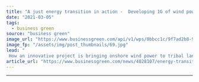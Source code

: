 ```yaml
---
title: "A just energy transition in action -  Developing 1G of wind power with tribes"
date: "2021-03-05"
tags: 
  - business green
source: "business green"
image_url: "https://www.businessgreen.com/api/v1/wps/0bbcc1c/9f7ad2b8-96cc-4d13-b7f7-47563486d6eb/2/ApexOSPAFeatureImage-185x114.jpg"
image_fp: "/assets/img/post_thumbnails/69.jpg"
lead: "
 How an innovative project is bringing onshore wind power to tribal lands ..."
article_url: "https://www.businessgreen.com/news/4028107/energy-transition-action-developing-1g-wind-power-tribes"
---
```


---

